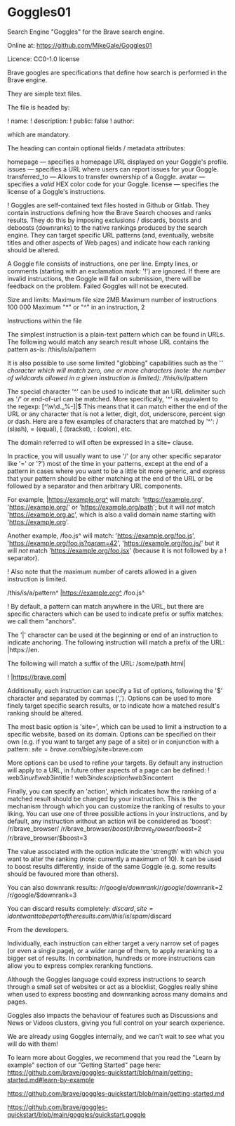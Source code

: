 # Goggles01
Search Engine "Goggles" for the Brave search engine.

Online at:  https://github.com/MikeGale/Goggles01

Licence:  CC0-1.0 license

Brave googles are specifications that define how search is performed in the Brave engine.

They are simple text files.

The file is headed by:

! name: <Name>
! description: <Descrip>
! public: false
! author: <Name>

which are mandatory.

The heading can contain optional fields / metadata attributes:

homepage — specifies a homepage URL displayed on your Goggle's profile.
issues — specifies a URL where users can report issues for your Goggle.
transferred_to — Allows to transfer ownership of a Goggle.
avatar —  specifies a *valid* HEX color code for your Goggle.
license — specifies the license of a Goggle's instructions.

! Goggles are self-contained text files hosted in Github or  Gitlab. They contain instructions defining how the Brave Search chooses and ranks results.  They do this by imposing exclusions / discards, boosts and deboosts (downranks) to the native rankings produced by the search engine. They can target specific URL patterns  (and, eventually, website titles and other aspects of Web pages) and indicate how each ranking should be altered.

A Goggle file consists of instructions, one per line. Empty lines, or comments (starting with an exclamation mark: '!') are ignored. If there are invalid instructions, the Goggle will fail on submission, there will be feedback on the problem.  Failed Goggles will not be executed.

Size and limits:
Maximum file size 2MB
Maximum number of instructions 100 000
Maximum "*" or "^" in an instruction, 2

Instructions within the file

The simplest instruction is a plain-text pattern which can be found in URLs. The following would match any search result whose URL contains the pattern as-is:
/this/is/a/pattern

It is also possible to use some limited "globbing" capabilities such as the '*' character which will match zero, one or more characters (note: the number of wildcards allowed in a given instruction is limited):
/this/is/*/pattern

The special character '^' can be used to indicate that an URL delimiter such as '/' or end-of-url can be matched. More specifically, '^' is equivalent to the regexp: [^\w\d._%-]|$
This means that it can match either the end of the URL or any character that is not a letter, digit, dot, underscore, percent sign or dash. Here are a few examples of characters that are matched by '^': / (slash), = (equal), [ (bracket), : (colon), etc.

The domain referred to will often be expressed in a site=<Domain> clause.

In practice, you will usually want to use '/' (or any other specific separator like '=' or '?') most of the time in your patterns, except at the end of a pattern in cases where you want to be a little bit more generic, and express that your pattern should be either matching at the end of the URL or be followed by a separator and then arbitrary URL components.

For example, |https://example.org^ will match: 'https://example.org', 'https://example.org/' or 'https://example.org/path'; but it will *not* match 'https://example.org.ac', which is also a valid domain name starting with 'https://example.org'.

Another example, /foo.js^ will match: 'https://example.org/foo.js', 'https://example.org/foo.js?param=42', 'https://example.org/foo.js/' but it will *not* match 'https://example.org/foo.jsx' (because it is not followed by a ! separator).

! Also note that the maximum number of carets allowed in a given instruction is limited.

/this/is/a/pattern^
|https://example.org^
/foo.js^

! By default, a pattern can match anywhere in the URL, but there are specific characters which can be used to indicate prefix or suffix matches: we call them "anchors".

The '|' character can be used at the beginning or end of an instruction to indicate anchoring. The following instruction will match a prefix of the URL:
|https://en.

The following will match a suffix of the URL:
/some/path.html|

! |https://brave.com|

Additionally, each instruction can specify a list of options, following the '$' character and separated by commas (','). Options can be used to more finely target specific search results, or to indicate how a matched result's ranking should be altered.

The most basic option is 'site=', which can be used to limit a instruction to a specific website, based on its domain. Options can be specified on their own (e.g. if you want to target any page of a site) or in conjunction with a pattern:
$site=brave.com
/blog/$site=brave.com


More options can be used to refine your targets. By default any instruction will apply to a URL, in future other aspects of a page can be defined:
! web3$inurl
! web3$intitle
! web3$indescription
! web3$incontent

Finally, you can specify an 'action', which indicates how the ranking of a matched result should be changed by your instruction. This is the mechanism through which you can customize the ranking of results to your liking. You can use one of three possible actions in your instructions, and by default, any instruction without an action will be considered as 'boost':
/r/brave_browser/
/r/brave_browser/$boost
/r/brave_browser/$boost=2
/r/brave_browser/$boost=3

The value associated with the option indicate the 'strength' with which you want to alter the ranking (note: currently a maximum of 10). It can be used to boost results differently, inside of the same Goggle (e.g. some results should be favoured more than others).

You can also downrank results:
/r/google/$downrank
/r/google/$downrank=2
/r/google/$downrank=3

You can discard results completely:
$discard,site=idontwanttobepartoftheresults.com
/this/is/spam/$discard

From the developers.

Individually, each instruction can either target a very narrow set of pages (or even a single page), or a wider range of them, to apply reranking to a bigger set of results. In combination, hundreds or more instructions can allow you to express complex reranking functions.

Although the Goggles language could express instructions to search through a small set of websites or act as a blocklist, Goggles really shine when used to express boosting and downranking across many domains and pages.

Goggles also impacts the behaviour of features such as Discussions and News or Videos clusters, giving you full control on your search experience.

We are already using Goggles internally, and we can't wait to see what you will do with them!

To learn more about Goggles, we recommend that you read the "Learn by example" section of our "Getting Started" page here: https://github.com/brave/goggles-quickstart/blob/main/getting-started.md#learn-by-example

https://github.com/brave/goggles-quickstart/blob/main/getting-started.md

https://github.com/brave/goggles-quickstart/blob/main/goggles/quickstart.goggle